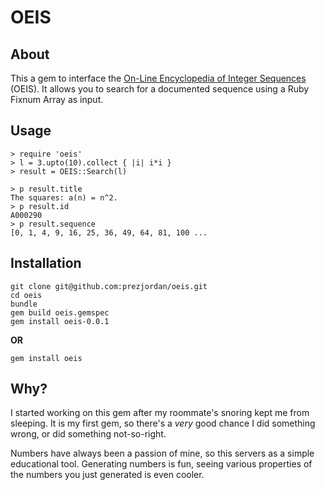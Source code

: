 # OEIS

## About

This a gem to interface the [On-Line Encyclopedia of Integer Sequences](http://oeis.org) 
(OEIS). It allows you to search for a documented sequence using a Ruby Fixnum Array as
input.

## Usage

    > require 'oeis'
    > l = 3.upto(10).collect { |i| i*i }
    > result = OEIS::Search(l)
    
    > p result.title
    The squares: a(n) = n^2.
    > p result.id
    A000290
    > p result.sequence
    [0, 1, 4, 9, 16, 25, 36, 49, 64, 81, 100 ...
    
## Installation

    git clone git@github.com:prezjordan/oeis.git
    cd oeis
    bundle
    gem build oeis.gemspec
    gem install oeis-0.0.1
    
**OR**

    gem install oeis
    
## Why?

I started working on this gem after my roommate's snoring kept me from sleeping. It is my
first gem, so there's a *very* good chance I did something wrong, or did something 
not-so-right. 

Numbers have always been a passion of mine, so this servers as a simple educational tool.
Generating numbers is fun, seeing various properties of the numbers you just generated is
even cooler.